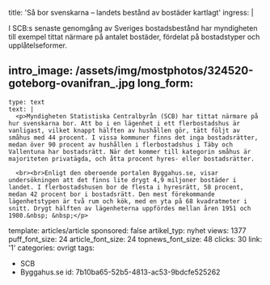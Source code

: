 title: 'Så bor svenskarna – landets bestånd av bostäder kartlagt'
ingress: |
  <p>I SCB:s senaste genomgång av Sveriges bostadsbestånd har myndigheten till exempel tittat närmare på antalet bostäder, fördelat på bostadstyper och upplåtelseformer.
  </p>
  
intro_image: /assets/img/mostphotos/324520-goteborg-ovanifran_.jpg
long_form:
  -
    type: text
    text: |
      <p>Myndigheten Statistiska Centralbyrån (SCB) har tittat närmare på hur svenskarna bor. Att bo i en lägenhet i ett flerbostadshus är vanligast, vilket knappt hälften av hushållen gör, tätt följt av småhus med 44 procent. I vissa kommuner finns det inga bostadsrätter, medan över 90 procent av hushållen i flerbostadshus i Täby och Vallentuna har bostadsrätt. När det kommer till kategorin småhus är majoriteten privatägda, och åtta procent hyres- eller bostadsrätter.  
      
      <br><br>Enligt den oberoende portalen Byggahus.se, visar undersökningen att det finns lite drygt 4,9 miljoner bostäder i landet. I flerbostadshusen bor de flesta i hyresrätt, 58 procent, medan 42 procent bor i bostadsrätt. Den mest förekommande lägenhetstypen är två rum och kök, med en yta på 68 kvadratmeter i snitt. Drygt hälften av lägenheterna uppfördes mellan åren 1951 och 1980.&nbsp; &nbsp;</p>
      
template: articles/article
sponsored: false
artikel_typ: nyhet
views: 1377
puff_font_size: 24
article_font_size: 24
topnews_font_size: 48
clicks: 30
link: '1'
categories: ovrigt
tags:
  - SCB
  - Byggahus.se
id: 7b10ba65-52b5-4813-ac53-9bdcfe525262
